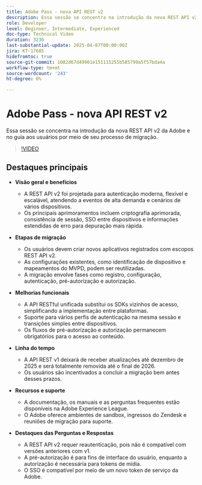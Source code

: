 ```yaml
---
title: Adobe Pass - nova API REST v2
description: Essa sessão se concentra na introdução da nova REST API v2 da Adobe e no guia aos usuários por meio de seu processo de migração.
role: Developer
level: Beginner, Intermediate, Experienced
doc-type: Technical Video
duration: 3230
last-substantial-update: 2025-04-07T00:00:00Z
jira: KT-17685
hidefromtoc: true
source-git-commit: 1082d67d49901e151115255b585799a5f57bda4a
workflow-type: tm+mt
source-wordcount: '243'
ht-degree: 0%

---
```



# Adobe Pass - nova API REST v2

Essa sessão se concentra na introdução da nova REST API v2 da Adobe e no guia aos usuários por meio de seu processo de migração.

>[!VIDEO](https://video.tv.adobe.com/v/3457461/?learn=on&enablevpops)

## Destaques principais

* **Visão geral e benefícios**

   * A REST API v2 foi projetada para autenticação moderna, flexível e escalável, atendendo a eventos de alta demanda e cenários de vários dispositivos.
   * Os principais aprimoramentos incluem criptografia aprimorada, consistência de sessão, SSO entre dispositivos e informações estendidas de erro para depuração mais rápida.

* **Etapas de migração**

   * Os usuários devem criar novos aplicativos registrados com escopos REST API v2.
   * As configurações existentes, como identificação de dispositivo e mapeamentos do MVPD, podem ser reutilizadas.
   * A migração envolve fases como registro, configuração, autenticação, pré-autorização e autorização.

* **Melhorias funcionais**

   * A API RESTful unificada substitui os SDKs vizinhos de acesso, simplificando a implementação entre plataformas.
   * Suporte para vários perfis de autenticação na mesma sessão e transições simples entre dispositivos.
   * Os fluxos de pré-autorização e autorização permanecem obrigatórios para o acesso ao conteúdo.

* **Linha do tempo**

   * A API REST v1 deixará de receber atualizações até dezembro de 2025 e será totalmente removida até o final de 2026.
   * Os usuários são incentivados a concluir a migração bem antes desses prazos.

* **Recursos e suporte**

   * A documentação, os manuais e as perguntas frequentes estão disponíveis na Adobe Experience League.
   * O Adobe oferece ambientes de sandbox, ingressos do Zendesk e reuniões de migração para suporte.

* **Destaques das Perguntas e Respostas**

   * A REST API v2 requer reautenticação, pois não é compatível com versões anteriores com v1.
   * A pré-autorização é para fins de interface do usuário, enquanto a autorização é necessária para tokens de mídia.
   * O SSO é compatível por meio de um novo token de serviço da Adobe.

